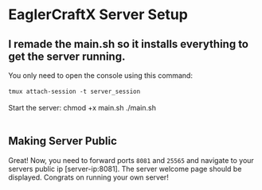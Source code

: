 # EaglerCraftX Server Setup
## I remade the main.sh so it installs everything to get the server running.
You only need to open the console using this command:
<br>
<br>
`tmux attach-session -t server_session`
<br>
<br>
Start the server:
chmod +x main.sh
./main.sh
<br>
<br>
## Making Server Public
Great! Now, you need to forward ports  `8081` and `25565` and navigate to your servers public ip [server-ip:8081]. The server welcome page should be displayed. Congrats on running your own server!
